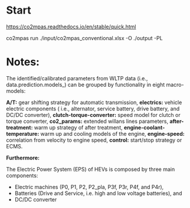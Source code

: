 # Start

https://co2mpas.readthedocs.io/en/stable/quick.html

co2mpas run ./input/co2mpas_conventional.xlsx -O ./output -PL

# Notes:

The identified/calibrated parameters from WLTP data (i.e., data.prediction.models_<cycle>) can be grouped by functionality in eight macro-models:

**A/T:** gear shifting strategy for automatic transmission,
**electrics:** vehicle electric components ( i.e., alternator, service battery, drive battery, and DC/DC converter),
**clutch-torque-converter:** speed model for clutch or torque converter,
**co2_params:** extended willans lines parameters,
**after-treatment:** warm up strategy of after treatment,
**engine-coolant-temperature:** warm up and cooling models of the engine,
**engine-speed:** correlation from velocity to engine speed,
**control:** start/stop strategy or ECMS.

**Furthermore:**

The Electric Power System (EPS) of HEVs is composed by three main components:

* Electric machines (P0, P1, P2, P2_pla, P3f, P3r, P4f, and P4r),
* Batteries (Drive and Service, i.e. high and low voltage batteries), and
* DC/DC converter
